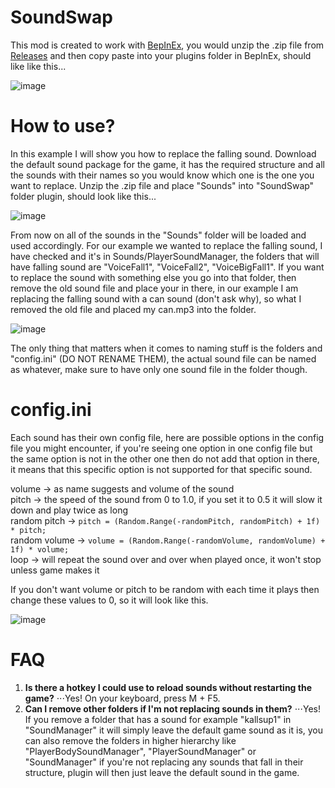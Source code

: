 # SoundSwap
This mod is created to work with [BepInEx](https://github.com/BepInEx/BepInEx), you would unzip the .zip file from [Releases](https://github.com/ru-mii/ADGAC-SoundSwap/releases) and then copy paste into your plugins folder in BepInEx, should like like this...

![image](https://github.com/ru-mii/ADGAC-SoundSwap/assets/118167137/148570f5-5f02-4023-b639-27c15ffeeca6)

# How to use?

In this example I will show you how to replace the falling sound.
Download the default sound package for the game, it has the required structure and all the sounds with their names so you would know which one is the one you want to replace.
Unzip the .zip file and place "Sounds" into "SoundSwap" folder plugin, should look like this... 

![image](https://github.com/ru-mii/ADGAC-SoundSwap/assets/118167137/92b02b27-7f68-400a-9706-4d62a9b2f14c)

From now on all of the sounds in the "Sounds" folder will be loaded and used accordingly. For our example we wanted to replace the falling sound,
I have checked and it's in Sounds/PlayerSoundManager, the folders that will have falling sound are "VoiceFall1", "VoiceFall2", "VoiceBigFall1".
If you want to replace the sound with something else you go into that folder, then remove the old sound file and place your in there,
in our example I am replacing the falling sound with a can sound (don't ask why), so what I removed the old file and placed my can.mp3 into the folder.

![image](https://github.com/ru-mii/ADGAC-SoundSwap/assets/118167137/23234204-5ad5-4f25-aa70-651d830710ff)

The only thing that matters when it comes to naming stuff is the folders and "config.ini" (DO NOT RENAME THEM),
the actual sound file can be named as whatever, make sure to have only one sound file in the folder though.

# config.ini

Each sound has their own config file, here are possible options in the config file you might encounter,
if you're seeing one option in one config file but the same option is not in the other one then do not
add that option in there, it means that this specific option is not supported for that specific sound.

volume -> as name suggests and volume of the sound  
pitch -> the speed of the sound from 0 to 1.0, if you set it to 0.5 it will slow it down and play twice as long  
random pitch -> ```pitch = (Random.Range(-randomPitch, randomPitch) + 1f) * pitch;```  
random volume -> ```volume = (Random.Range(-randomVolume, randomVolume) + 1f) * volume;```  
loop -> will repeat the sound over and over when played once, it won't stop unless game makes it  

If you don't want volume or pitch to be random with each time it plays then change these values to 0, so it will look like this.  

![image](https://github.com/ru-mii/ADGAC-SoundSwap/assets/118167137/be4e2273-e12d-4abd-8ea6-cb08ec9f558e)

# FAQ

1. **Is there a hotkey I could use to reload sounds without restarting the game?**
⋅⋅⋅Yes! On your keyboard, press M + F5.
2. **Can I remove other folders if I'm not replacing sounds in them?**
⋅⋅⋅Yes! If you remove a folder that has a sound for example "kallsup1" in "SoundManager" it will simply leave the default game sound as it is,
you can also remove the folders in higher hierarchy like "PlayerBodySoundManager", "PlayerSoundManager" or "SoundManager" if you're not replacing
any sounds that fall in their structure, plugin will then just leave the default sound in the game.
